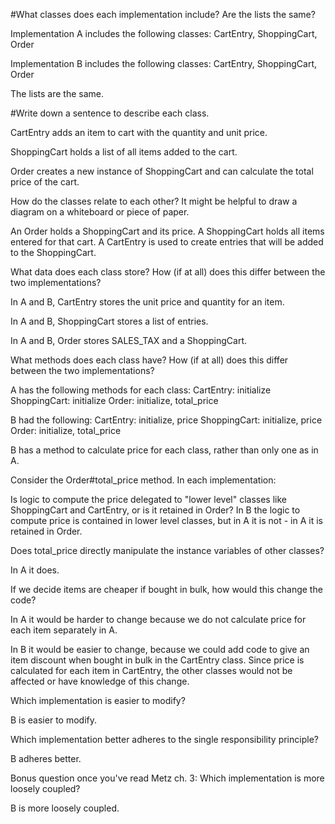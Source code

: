 #What classes does each implementation include? Are the lists the same?

Implementation A includes the following classes:
CartEntry, ShoppingCart, Order

Implementation B includes the following classes:
CartEntry, ShoppingCart, Order

The lists are the same.

#Write down a sentence to describe each class.

CartEntry adds an item to cart with the quantity and unit price.

ShoppingCart holds a list of all items added to the cart.

Order creates a new instance of ShoppingCart and can calculate the total price of the cart.


How do the classes relate to each other? It might be helpful to draw a diagram on a whiteboard or piece of paper.

An Order holds a ShoppingCart and its price.  A ShoppingCart holds all items entered for that cart. A CartEntry is used to create entries that will be added to the ShoppingCart.

What data does each class store? How (if at all) does this differ between the two implementations?

In A and B, CartEntry stores the unit price and quantity for an item.

In A and B, ShoppingCart stores a list of entries.

In A and B, Order stores SALES_TAX and a ShoppingCart.

What methods does each class have? How (if at all) does this differ between the two implementations?

A has the following methods for each class:
CartEntry: initialize
ShoppingCart: initialize
Order: initialize, total_price

B had the following:
CartEntry: initialize, price
ShoppingCart: initialize, price
Order: initialize, total_price

B has a method to calculate price for each class, rather than only one as in A.


Consider the Order#total_price method. In each implementation:

Is logic to compute the price delegated to "lower level" classes like ShoppingCart and CartEntry, or is it retained in Order?
In B the logic to compute price is contained in lower level classes, but in A it is not - in A it is retained in Order.

Does total_price directly manipulate the instance variables of other classes?

In A it does.

If we decide items are cheaper if bought in bulk, how would this change the code?

In A it would be harder to change because we do not calculate price for each item separately in A.

In B it would be easier to change, because we could add code to give an item discount when bought in bulk in the CartEntry class.  Since price is calculated for each item in CartEntry, the other classes would not be affected or have knowledge of this change.

 Which implementation is easier to modify?

 B is easier to modify.

Which implementation better adheres to the single responsibility principle?

B adheres better.

Bonus question once you've read Metz ch. 3: Which implementation is more loosely coupled?

B is more loosely coupled.
